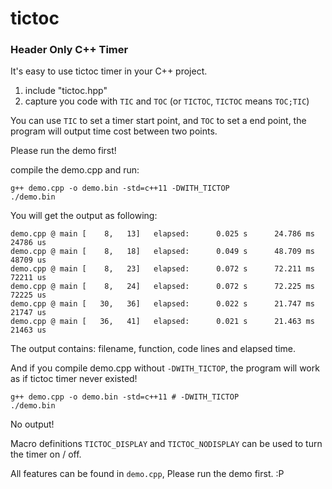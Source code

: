 # tictoc

### Header Only C++ Timer

It's easy to use tictoc timer in your C++ project.

1. include "tictoc.hpp"
2. capture you code with `TIC` and `TOC` (or `TICTOC`, `TICTOC` means `TOC;TIC`)

You can use `TIC` to set a timer start point, and `TOC` to set a end point, the program will output time cost between two points.

Please run the demo first!

compile the demo.cpp and run:

```
g++ demo.cpp -o demo.bin -std=c++11 -DWITH_TICTOP
./demo.bin
```

You will get the output as following:

```
demo.cpp @ main [    8,   13]   elapsed:      0.025 s      24.786 ms       24786 us
demo.cpp @ main [    8,   18]   elapsed:      0.049 s      48.709 ms       48709 us
demo.cpp @ main [    8,   23]   elapsed:      0.072 s      72.211 ms       72211 us
demo.cpp @ main [    8,   24]   elapsed:      0.072 s      72.225 ms       72225 us
demo.cpp @ main [   30,   36]   elapsed:      0.022 s      21.747 ms       21747 us
demo.cpp @ main [   36,   41]   elapsed:      0.021 s      21.463 ms       21463 us
```

The output contains: filename, function, code lines and elapsed time.

And if you compile demo.cpp without `-DWITH_TICTOP`, the program will work as if tictoc timer never existed!

```
g++ demo.cpp -o demo.bin -std=c++11 # -DWITH_TICTOP
./demo.bin
```

No output!

Macro definitions `TICTOC_DISPLAY` and `TICTOC_NODISPLAY` can be used to turn the timer on / off.

All features can be found in `demo.cpp`, Please run the demo first. :P

